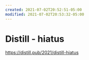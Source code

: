 ```yaml
---
created: 2021-07-02T20:52:51-05:00
modified: 2021-07-02T20:53:32-05:00
---
```


# Distill - hiatus

https://distill.pub/2021/distill-hiatus
